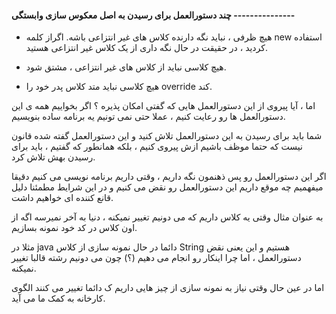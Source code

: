 #### چند دستورالعمل برای رسیدن به اصل معکوس سازی وابستگی ---------------

- هیچ ظرفی ، نباید نگه دارنده کلاس های غیر انتزاعی باشه.
اگراز کلمه new استفاده کردید ، در حقیقت در حال نگه داری از یک کلاس غیر انتزاعی هستید.

- هیچ کلاسی نباید از کلاس های غیر انتزاعی ، مشتق شود.

- هیچ کلاسی نباید متد کلاس پدر خود را override کند.


اما ، آیا پیروی از این دستورالعمل هایی که گفتی امکان پذیره ؟ اگر بخواییم همه ی این دستورالعمل ها رو رعایت کنیم ، عملا حتی نمی تونیم یه برنامه ساده بنویسیم.

شما باید برای رسیدن به این دستورالعمل تلاش کنید و این دستورالعمل گفته شده قانون نیست که حتما موظف باشیم ازش پیروی کنیم ، بلکه همانطور که گفتیم ، باید برای رسیدن بهش تلاش کرد.

اگر این دستورالعمل رو پس ذهنمون نگه داریم ، وقتی داریم برنامه نویسی می کنیم دقیقا میفهمیم چه موقع داریم این دستورالعمل رو نقض می کنیم و در این شرایط مطمئنا دلیل قانع کننده ای خواهیم داشت.

به عنوان مثال وقتی یه کلاس داریم که می دونیم تغییر نمیکنه ، دنیا به آخر نمیرسه اگه از اون کلاس در کد خود نمونه بسازیم.

مثلا در java دائما در حال نمونه سازی از کلاس String هستیم و این یعنی نقض دستورالعمل ، اما چرا اینکار رو انجام می دهیم (؟) چون می دونیم رشته قالبا تغییر نمیکنه.

اما در عین حال وقتی نیاز به نمونه سازی از چیز هایی داریم ک دائما تغییر می کنند الگوی کارخانه به کمک ما می آید.

